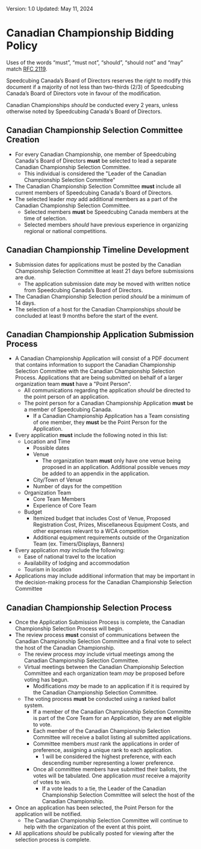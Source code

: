 <style type="text/css">
  a[href]:after { content : "" }
</style>

Version: 1.0
Updated: May 11, 2024

# Canadian Championship Bidding Policy

Uses of the words “must”, “must not”, “should”, “should not” and “may” match [RFC 2119](https://www.ietf.org/rfc/rfc2119.txt).

Speedcubing Canada’s Board of Directors reserves the right to modify this document if a majority of not less than two-thirds (2/3) of Speedcubing Canada’s Board of Directors vote in favour of the modification.

Canadian Championships _should_ be conducted every 2 years, unless otherwise noted by Speedcubing Canada's Board of Directors.

## Canadian Championship Selection Committee Creation

- For every Canadian Championship, one member of Speedcubing Canada's Board of Directors **must** be selected to lead a separate Canadian Championship Selection Committee.
  - This individual is considered the "Leader of the Canadian Championship Selection Committee"
- The Canadian Championship Selection Committee **must** include all current members of Speedcubing Canada's Board of Directors.
- The selected leader _may_ add additional members as a part of the Canadian Championship Selection Committee.
  - Selected members **must** be Speedcubing Canada members at the time of selection.
  - Selected members _should_ have previous experience in organizing regional or national competitions.

## Canadian Championship Timeline Development

- Submission dates for applications must be posted by the Canadian Championship Selection Committee at least 21 days before submissions are due.
  - The application submission date _may_ be moved with written notice from Speedcubing Canada’s Board of Directors.
- The Canadian Championship Selection period _should_ be a minimum of 14 days.
- The selection of a host for the Canadian Championships _should_ be concluded at least 9 months before the start of the event.

## Canadian Championship Application Submission Process

- A Canadian Championship Application will consist of a PDF document that contains information to support the Canadian Championship Selection Committee with the Canadian Championship Selection Process.
Applications that are being submitted on behalf of a larger organization team **must** have a "Point Person".
  - All communications regarding the application _should_ be directed to the point person of an application.
  - The point person for a Canadian Championship Application **must** be a member of Speedcubing Canada.
    - If a Canadian Championship Application has a Team consisting of one member, they **must** be the Point Person for the Application.
- Every application **must** include the following noted in this list:
  - Location and Time
    - Possible dates
    - Venue 
      - The organization team **must** only have one venue being proposed in an application. Additional possible venues _may_ be added to an appendix in the application.  
    - City/Town of Venue
    - Number of days for the competition
  - Organization Team
    - Core Team Members
    - Experience of Core Team
  - Budget
    - Itemized budget that includes Cost of Venue, Proposed Registration Cost, Prizes, Miscellaneous Equipment Costs, and other expenses relevant to a WCA competition
    - Additional equipment requirements outside of the Organization Team (ex. Timers/Displays, Banners)
- Every application _may_ include the following:
  - Ease of national travel to the location
  - Availability of lodging and accommodation
  - Tourism in location
- Applications may include additional information that may be important in the decision-making process for the Canadian Championship Selection Committee

## Canadian Championship Selection Process

- Once the Application Submission Process is complete, the Canadian Championship Selection Process will begin.
- The review process **must** consist of communications between the Canadian Championship Selection Committee and a final vote to select the host of the Canadian Championship.
  - The review process _may_ include virtual meetings among the Canadian Championship Selection Committee.
  - Virtual meetings between the Canadian Championship Selection Committee and each organization team _may_ be proposed before voting has begun.
    - Modifications _may_ be made to an application if it is required by the Canadian Championship Selection Committee.
  - The voting process **must** be conducted using a ranked ballot system.
    - If a member of the Canadian Championship Selection Committe is part of the Core Team for an Application, they are **not** eligible to vote.
    - Each member of the Canadian Championship Selection Committee will receive a ballot listing all submitted applications.
    - Committee members *must* rank the applications in order of preference, assigning a unique rank to each application.
      - 1 will be considered the highest preference, with each descending number representing a lower preference.
    - Once all committee members have submitted their ballots, the votes will be tabulated. One application *must* receive a majority of votes to win.
      - If a vote leads to a tie, the Leader of the Canadian Championship Selection Committee will select the host of the Canadian Championship.
- Once an application has been selected, the Point Person for the application will be notified. 
  - The Canadian Championship Selection Committee will continue to help with the organization of the event at this point.
- All applications _should_ be publically posted for viewing after the selection process is complete.